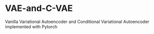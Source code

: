 # VAE-and-C-VAE
Vanilla Variational Autoencoder and Conditional Variational Autoencoder implemented with Pytorch

